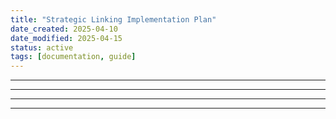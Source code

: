 ```yaml
---
title: "Strategic Linking Implementation Plan"
date_created: 2025-04-10
date_modified: 2025-04-15
status: active
tags: [documentation, guide]
---
```


---

---

---

---



